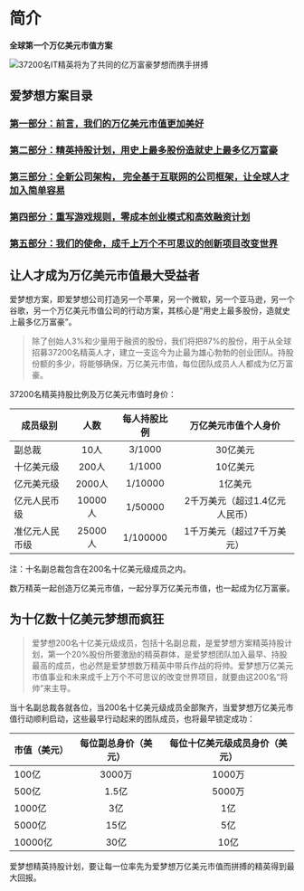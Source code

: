 # 简介

**全球第一个万亿美元市值方案**

![37200名IT精英将为了共同的亿万富豪梦想而携手拼搏](https://gblobscdn.gitbook.com/assets%2F-MBZN1x8F8KZbGhD4Paj%2F-MBcQXWqleMH4dEBX8VT%2F-MBcQm7-VIKh0I2V5naS%2F800px-Teamcanva.jpg?alt=media&token=5d1b5575-e145-4bf0-925c-d9a7b3de047e "37200名IT精英将为了共同的亿万富豪梦想而携手拼搏")

## 爱梦想方案目录

### [第一部分：前言，我们的万亿美元市值更加美好]()

### [第二部分：精英持股计划，用史上最多股份造就史上最多亿万富豪]()

### [第三部分：全新公司架构， 完全基于互联网的公司框架，让全球人才加入简单容易]()

### [第四部分：重写游戏规则，零成本创业模式和高效融资计划]()

### [第五部分：我们的使命，成千上万个不可思议的创新项目改变世界]()


## 让人才成为万亿美元市值最大受益者

爱梦想方案，即爱梦想公司打造另一个苹果，另一个微软，另一个亚马逊，另一个谷歌，另一个万亿美元市值公司的行动方案，其核心是“用史上最多股份，造就史上最多亿万富豪”。

>除了创始人3%和少量用于融资的股份，我们将把87%的股份，用于从全球招募37200名精英人才，建立一支迄今为止最为雄心勃勃的创业团队。持股份额的多少，将能够确保，万亿美元市值，每位团队成员人人都成为亿万富豪。

37200名精英持股比例及万亿美元市值时身价：

成员级别|人数|每人持股比例|万亿美元市值个人身价
---|:---:|:---:|:---:
副总裁|10人|3/1000|30亿美元
十亿美元级|200人|1/1000|10亿美元
亿元美元级|2000人|1/10000|1亿美元
亿元人民币级|10000人|1/50000|2千万美元（超过1.4亿元人民币）
准亿元人民币级|25000人|1/100000|1千万美元（超过7千万美元）

注：十名副总裁包含在200名十亿美元级成员之内。

数万精英一起创造万亿美元市值，一起分享万亿美元市值，也一起成为亿万富豪。

## 为十亿数十亿美元梦想而疯狂

>爱梦想200名十亿美元级成员，包括十名副总裁，是爱梦想方案精英持股计划，第一个20%股份所要激励的精英群体，是爱梦想团队加入最早、持股最高的成员，也必然是爱梦想数万精英中带兵作战的将帅。爱梦想万亿美元市值事业和未来成千上万个不可思议的改变世界项目，就要由这200名“将帅”来主导。

当十名副总裁各就各位，当200名十亿美元级成员全部聚齐，当爱梦想万亿美元市值行动顺利启动，这些最早行动起来的团队成员，也将最早锁定成功：

市值（美元）|每位副总身价（美元）|每位十亿美元级成员身价（美元）
---|:---:|:---:
100亿|3000万|1000万
500亿|1.5亿|5000万
1000亿|3亿|1亿
5000亿|15亿|5亿
10000亿|30亿|10亿

爱梦想精英持股计划，要让每一位率先为爱梦想万亿美元市值而拼搏的精英得到最大回报。



